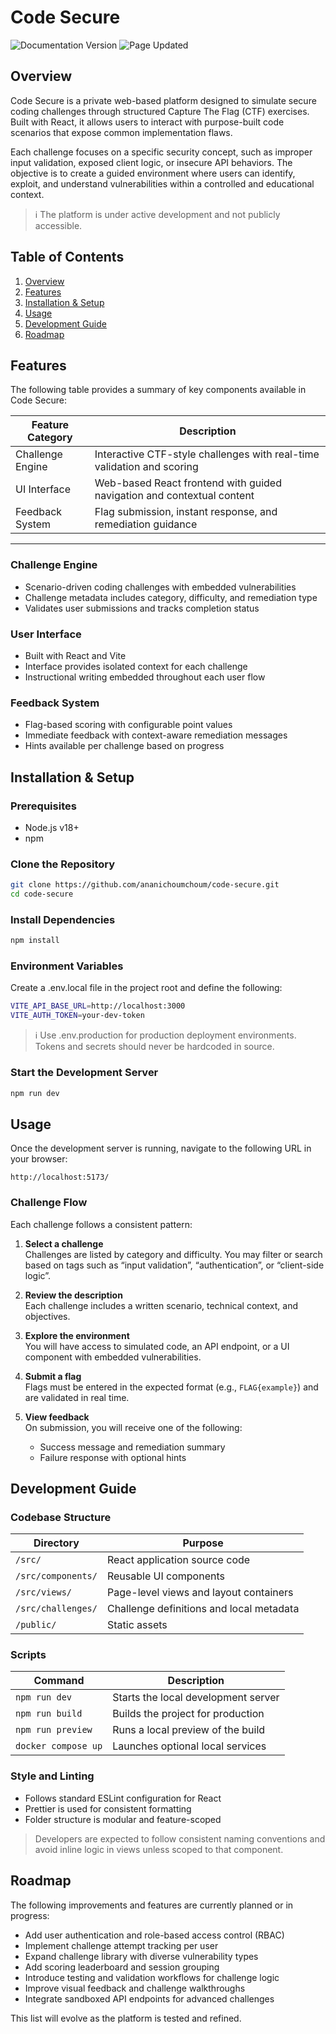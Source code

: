 # Code Secure
![Documentation Version](https://img.shields.io/badge/docs-v1.0.0-blue)
![Page Updated](https://img.shields.io/badge/last%20updated-June%202025-brightgreen)
## Overview

Code Secure is a private web-based platform designed to simulate secure coding challenges through structured Capture The Flag (CTF) exercises. Built with React, it allows users to interact with purpose-built code scenarios that expose common implementation flaws.

Each challenge focuses on a specific security concept, such as improper input validation, exposed client logic, or insecure API behaviors. The objective is to create a guided environment where users can identify, exploit, and understand vulnerabilities within a controlled and educational context.

> ℹ️ The platform is under active development and not publicly accessible. 


## Table of Contents

1. [Overview](#overview)  
2. [Features](#features)  
3. [Installation & Setup](#installation--setup)  
4. [Usage](#usage)   
6. [Development Guide](#development-guide)  
7. [Roadmap](#roadmap)  


## Features

The following table provides a summary of key components available in Code Secure:

| Feature Category     | Description                                                                 |
|----------------------|-----------------------------------------------------------------------------|
| Challenge Engine      | Interactive CTF-style challenges with real-time validation and scoring     |
| UI Interface          | Web-based React frontend with guided navigation and contextual content     |
| Feedback System       | Flag submission, instant response, and remediation guidance                |                   |

---

### Challenge Engine

- Scenario-driven coding challenges with embedded vulnerabilities
- Challenge metadata includes category, difficulty, and remediation type
- Validates user submissions and tracks completion status

### User Interface

- Built with React and Vite
- Interface provides isolated context for each challenge
- Instructional writing embedded throughout each user flow

### Feedback System

- Flag-based scoring with configurable point values
- Immediate feedback with context-aware remediation messages
- Hints available per challenge based on progress


## Installation & Setup

### Prerequisites

- Node.js v18+  
- npm


### Clone the Repository

```bash
git clone https://github.com/ananichoumchoum/code-secure.git
cd code-secure
```


### Install Dependencies
```bash
npm install
```

### Environment Variables
Create a .env.local file in the project root and define the following:
```bash
VITE_API_BASE_URL=http://localhost:3000
VITE_AUTH_TOKEN=your-dev-token
```
>ℹ️ Use .env.production for production deployment environments. Tokens and secrets should never be hardcoded in source.

### Start the Development Server
```bash
npm run dev
```


## Usage

Once the development server is running, navigate to the following URL in your browser:

    http://localhost:5173/


### Challenge Flow

Each challenge follows a consistent pattern:

1. **Select a challenge**  
   Challenges are listed by category and difficulty. You may filter or search based on tags such as “input validation”, “authentication”, or “client-side logic”.

2. **Review the description**  
   Each challenge includes a written scenario, technical context, and objectives.

3. **Explore the environment**  
   You will have access to simulated code, an API endpoint, or a UI component with embedded vulnerabilities.

4. **Submit a flag**  
   Flags must be entered in the expected format (e.g., `FLAG{example}`) and are validated in real time.

5. **View feedback**  
   On submission, you will receive one of the following:
   - Success message and remediation summary
   - Failure response with optional hints


## Development Guide

### Codebase Structure

| Directory       | Purpose                                      |
|------------------|----------------------------------------------|
| `/src/`          | React application source code                |
| `/src/components/` | Reusable UI components                    |
| `/src/views/`    | Page-level views and layout containers       |
| `/src/challenges/` | Challenge definitions and local metadata  |
| `/public/`       | Static assets                                |



### Scripts

| Command            | Description                          |
|--------------------|--------------------------------------|
| `npm run dev`      | Starts the local development server  |
| `npm run build`    | Builds the project for production    |
| `npm run preview`  | Runs a local preview of the build    |
| `docker compose up`| Launches optional local services     |


### Style and Linting

- Follows standard ESLint configuration for React
- Prettier is used for consistent formatting
- Folder structure is modular and feature-scoped

> Developers are expected to follow consistent naming conventions and avoid inline logic in views unless scoped to that component.

## Roadmap

The following improvements and features are currently planned or in progress:

- Add user authentication and role-based access control (RBAC)
- Implement challenge attempt tracking per user
- Expand challenge library with diverse vulnerability types
- Add scoring leaderboard and session grouping
- Introduce testing and validation workflows for challenge logic
- Improve visual feedback and challenge walkthroughs
- Integrate sandboxed API endpoints for advanced challenges

This list will evolve as the platform is tested and refined.

